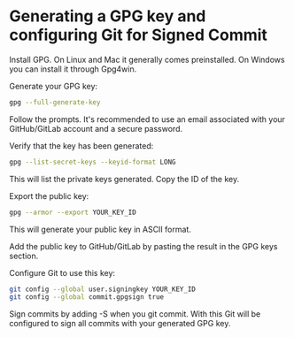 # Generating a GPG key and configuring Git for Signed Commit

Install GPG. On Linux and Mac it generally comes preinstalled. On Windows you can install it through Gpg4win.

Generate your GPG key:

```bash
gpg --full-generate-key
```

Follow the prompts. It's recommended to use an email associated with your GitHub/GitLab account and a secure password.

Verify that the key has been generated:

```bash
gpg --list-secret-keys --keyid-format LONG
```

This will list the private keys generated. Copy the ID of the key.

Export the public key:

```bash
gpg --armor --export YOUR_KEY_ID
```

This will generate your public key in ASCII format.

Add the public key to GitHub/GitLab by pasting the result in the GPG keys section.

Configure Git to use this key:

```bash
git config --global user.signingkey YOUR_KEY_ID
git config --global commit.gpgsign true
```

Sign commits by adding -S when you git commit.
With this Git will be configured to sign all commits with your generated GPG key.
